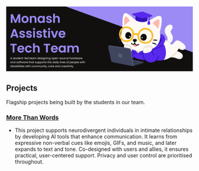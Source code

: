 ![Banner with "Monash Assistive Tech Team" title, and subheading.](../designs/banner.png)

## Projects
Flagship projects being built by the students in our team.

### [More Than Words](https://github.com/MATTMonash/mtw-backend)
- This project supports neurodivergent individuals in intimate relationships by developing AI tools that enhance communication. It learns from expressive non-verbal cues like emojis, GIFs, and music, and later expands to text and tone. Co-designed with users and allies, it ensures practical, user-centered support. Privacy and user control are prioritised throughout.
